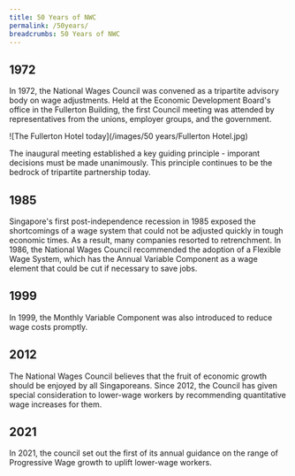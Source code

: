 ```yaml
---
title: 50 Years of NWC
permalink: /50years/
breadcrumbs: 50 Years of NWC
---
```


## 1972
In 1972, the National Wages Council was convened as a tripartite advisory body on wage adjustments. Held at the Economic Development Board's office in the Fullerton Building, the first Council meeting was attended by representatives from the unions, employer groups, and the government.

![The Fullerton Hotel today](/images/50 years/Fullerton Hotel.jpg)

The inaugural meeting established a key guiding principle - imporant decisions must be made unanimously. This principle continues to be the bedrock of tripartite partnership today.

## 1985
Singapore's first post-independence recession in 1985 exposed the shortcomings of a wage system that could not be adjusted quickly in tough economic times. As a result, many companies resorted to retrenchment. In 1986, the National Wages Council recommended the adoption of a Flexible Wage System, which has the Annual Variable Component as a wage element that could be cut if necessary to save jobs.

## 1999
In 1999, the Monthly Variable Component was also introduced to reduce wage costs promptly.

## 2012
The National Wages Council believes that the fruit of economic growth should be enjoyed by all Singaporeans. Since 2012, the Council has given special consideration to lower-wage workers by recommending quantitative wage increases for them.

## 2021
In 2021, the council set out the first of its annual guidance on the range of Progressive Wage growth to uplift lower-wage workers.
